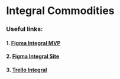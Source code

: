 # Integral Commodities

### Useful links:

#### 1. [Figma Integral MVP](https://www.figma.com/file/IRZyjrGrYT6uXfXkFnHXBh/Integral.-MVP-Copy?node-id=374%3A531)

#### 2. [Figma Integral Site](https://www.figma.com/file/TZzvtqzXHG3EQ5TWLddGlv/Integral-(site)?node-id=46%3A88)

#### 3. [Trello Integral](https://trello.com/b/nXWEYHiV/intergral-commodities)
